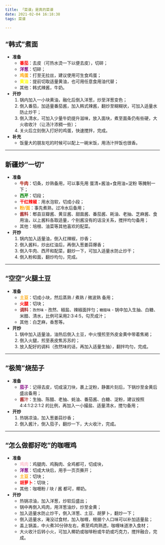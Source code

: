 ```yaml
---
title: 「菜谱」是真的菜谱
date: 2021-02-04 16:18:38
tags: 菜谱

---
```


## “韩式”煮面

- **准备**
  - <font color="red"><b>番茄</b></font>：去皮（可热水烫一下以便去皮），切碎；
  - <font color="purple"><b>洋葱</b></font>：切碎；
  - <font color="orange"><b>鸡蛋</b></font>：打至无拉丝，建议使用可生食鸡蛋；
  - <font color="yellow"><b>黄油</b></font>：提前切取适量黄油，也可用任意食用油代替；
  - 其他：韩式辣酱，牛奶。
- **开炒**
  1. 锅内加入一小块黄油，融化后倒入洋葱，炒至洋葱变色；
  2. 倒入番茄，加适量番茄酱，加入韩式辣酱，翻炒至糊糊状，可加入适量水防止炒干；
  3. 倒入清水，可加入少量牛奶提升滋味，放入面块，煮至面条仍有些硬，大火收收汁（让汤汁浓稠一些）；
  4. 关火后立刻倒入打好的鸡蛋，快速搅拌，完成。
- **补充**
  - 饭量大的朋友吃的时候可以配上一碗米饭，用汤汁拌饭也很香。

------

## 新疆炒“一切”

- **准备**
  - <font color="#a8190a"><b>牛肉</b></font>：切条，炒熟备用，可以事先用 蛋清+酱油+食用油+淀粉 等腌制一下；
  - <font color="green"><b>西芹</b></font>：切段；
  - <font color="red"><b>干红辣椒</b></font>：用水泡软，切成小段；
  - <font color="orange"><b>粉/面</b></font>：事先煮熟，过冷水后备用；
  - <font color="brown"><b>酱料</b></font>：郫县豆瓣酱、黄豆酱、甜面酱、番茄酱、耗油、老抽、芝麻酱、食用油，以上酱料各取适量，个别酱没有的话没关系，搅拌均匀备用；
  - 其他：培根、油菜等其他喜欢的配菜。
- **开炒**
  1. 锅内加入适量油，倒入红辣椒，炒香；
  2. 倒入酱料，炒出红油后，再倒入葱姜蒜爆香；
  3. 倒入牛肉、西芹和配菜，翻炒一下，可加入适量水防止炒干；
  4. 倒入粉和面，翻炒均匀，完成。

------

## “空空”火腿土豆

- **准备**
  - <font color="orange"><b>土豆</b></font>：切成小块，然后蒸熟 / 煮熟 / 微波熟 备用；
  - <font color="red"><b>火腿</b></font>：切块；
  - <font color="brown"><b>调料</b></font>：`孜然味` - 孜然、椒盐、辣椒面拌匀；`糖醋味` - 锅中加入生抽、白糖、米醋、清水，比例可采用2:3:4:5，勾芡成汁；
  - 其他：白芝麻，香葱等。
- **开炒**
  1. 锅中加入适量油，油热后倒入土豆，中火慢煎至外皮金黄中带着焦褐；
  2. 倒入火腿，煎至表皮焦苏苏的；
  3. 放入配好的调料（孜然味的话，再加入适量生抽），翻拌均匀，完成。

------

## “极简”烧茄子

- **准备**
  - <font color="purple"><b>茄子</b></font>：记得去皮，切成滚刀块，裹上淀粉，静置片刻后，下锅炒至金黄后盛出备用；
  - <font color="brown"><b>酱汁</b></font>：生抽、陈醋、老抽、蚝油、番茄酱、白糖、淀粉，建议按照 4:4:1:2:2:1:2 的比例，再加入一小撮盐、适量清水，搅匀备用；
- **开炒**
  1. 热锅凉油，加入葱姜蒜炒香；
  2. 倒入酱汁，倒入茄子，翻炒一下，大火收汁，完成。

------

## “怎么做都好吃”的咖喱鸡

- **准备**
  - <font color="pink"><b>鸡肉</b></font>：鸡腿肉、鸡胸肉、全鸡都可，切成块，
  - <font color="purple"><b>洋葱</b></font>：切成大块后，用手一页页撕开；
  - <font color="orange"><b>土豆</b></font>：切块；
  - <font color="red"><b>胡萝卜</b></font>：切块；
  - 其他：咖喱粉 / 块 / 酱 都可，椰奶。
- **开炒**
  - 热锅凉油，加入洋葱，炒软后盛出；
  - 锅中再倒入鸡肉，用洋葱油炒，炒至金黄；
  - 加入适量水防止炒干，倒入洋葱、土豆、胡萝卜，翻炒一下；
  - 倒入适量水，淹没过食材，加入咖喱，根据个人口味可以补加适量盐；
  - 盖上锅盖，中火煮30分钟左右，煮至鸡肉熟透，咖喱味道渗入食材；
  - 大火收汁后转小火，可加入椰奶或咖啡粉或牛奶或巧克力，搅拌融合，完成。

